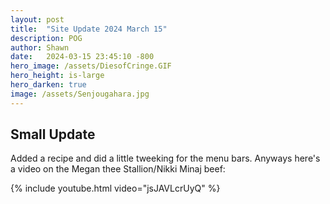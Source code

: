 ```yaml
---
layout: post
title:  "Site Update 2024 March 15"
description: POG
author: Shawn
date:   2024-03-15 23:45:10 -800
hero_image: /assets/DiesofCringe.GIF
hero_height: is-large
hero_darken: true
image: /assets/Senjougahara.jpg
---
```


## Small Update

Added a recipe and did a little tweeking for the menu bars. Anyways here's a video on the Megan thee Stallion/Nikki Minaj beef:

{% include youtube.html video="jsJAVLcrUyQ" %}